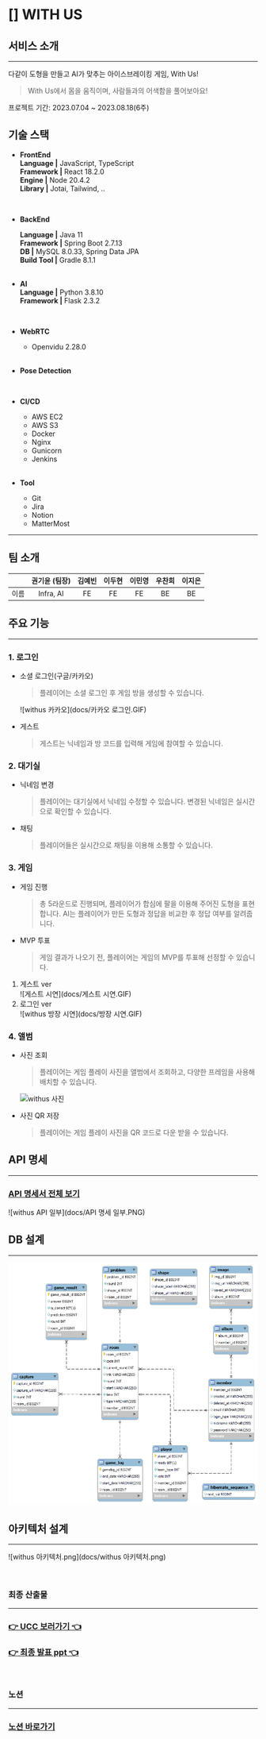 # [] WITH US

## 서비스 소개

---
다같이 도형을 만들고 AI가 맞추는 아이스브레이킹 게임, With Us!  

> With Us에서 몸을 움직이며, 사람들과의 어색함을 풀어보아요!  

프로젝트 기간: 2023.07.04 ~ 2023.08.18(6주)  

## 기술 스택

- **FrontEnd**  
  **Language |** JavaScript, TypeScript  
  **Framework |** React 18.2.0  
  **Engine |** Node 20.4.2  
  **Library |** Jotai, Tailwind, ..

  <br/>
- **BackEnd**  

  **Language |** Java 11  
  **Framework |** Spring Boot 2.7.13  
  **DB |** MySQL 8.0.33, Spring Data JPA  
  **Build Tool |** Gradle 8.1.1  
  <br/>
- **AI**  
  **Language |** Python 3.8.10  
  **Framework |** Flask 2.3.2  

  <br/>

- **WebRTC**  
  - Openvidu 2.28.0  
  <br/>
  
- **Pose Detection**  

  <br/>
  
- **CI/CD**  
  - AWS EC2
  - AWS S3
  - Docker
  - Nginx  
  - Gunicorn  
  - Jenkins  
    <br/>  

- **Tool**
  - Git
  - Jira
  - Notion
  - MatterMost

---


## 팀 소개

|      | 권기윤 (팀장)  | 김예빈  | 이두현  | 이민영  | 우찬희 | 이지은  |  
|:----:|:---------:|:----:|:----:|:----:|:----:|:----:|
|  이름  | Infra, AI |  FE  |  FE  |  FE  | BE |  BE  |

## 주요 기능

---
### 1. 로그인
  - 소셜 로그인(구글/카카오)  
    > 플레이어는 소셜 로그인 후 게임 방을 생성할 수 있습니다.

    ![withus 카카오](docs/카카오 로그인.GIF)
  - 게스트  
    > 게스트는 닉네임과 방 코드를 입력해 게임에 참여할 수 있습니다.  

### 2. 대기실
  - 닉네임 변경  
    > 플레이어는 대기실에서 닉네임 수정할 수 있습니다. 변경된 닉네임은 실시간으로 확인할 수 있습니다.  
  - 채팅  
    > 플레이어들은 실시간으로 채팅을 이용해 소통할 수 있습니다. 

### 3. 게임   
  - 게임 진행  
    > 총 5라운드로 진행되며, 플레이어가 합심에 팔을 이용해 주어진 도형을 표현합니다. AI는 플레이어가 만든 도형과 정답을 비교한 후 정답 여부를 알려줍니다.
  - MVP 투표  
    > 게임 결과가 나오기 전, 플레이어는 게임의 MVP를 투표해 선정할 수 있습니다.  

  1. 게스트 ver  
     ![게스트 시연](docs/게스트 시연.GIF)
  2. 로그인 ver  
     ![withus 방장 시연](docs/방장 시연.GIF)

### 4. 앨범
  - 사진 조회  
    > 플레이어는 게임 플레이 사진을 앨범에서 조회하고, 다양한 프레임을 사용해 배치할 수 있습니다.    
    
    ![withus 사진](docs/앨범.GIF)
  - 사진 QR 저장  
    > 플레이어는 게임 플레이 사진을 QR 코드로 다운 받을 수 있습니다.
    


## API 명세

---
### [API 명세서 전체 보기](https://docs.google.com/spreadsheets/d/1_ibyCUzroQdF4HLyg2jRdpOz7aF99Q1AtgkwqjBDmMU/edit?usp=sharing)

![withus API 일부](docs/API 명세 일부.PNG)

## DB 설계

---

![withusERD.png](docs/withusERD.png)

## 아키텍처 설계

---

![withus 아키텍처.png](docs/withus 아키텍처.png)

<br/> 

### 최종 산출물

---
### [👉 UCC 보러가기 👈](https://www.youtube.com/watch?v=fLDroW6CujI)  

### [👉 최종 발표 ppt 👈](docs/공통프로젝트_최종발표.pdf)

<br/> 

### 노션

---
### [노션 바로가기](https://butter-clematis-bc0.notion.site/A704-ceed8f9d6d2a4c0594aef6fdb6658592?pvs=4)
<br/> 


